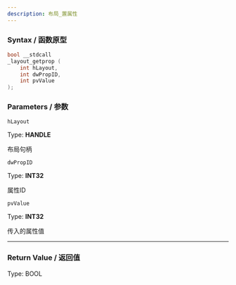 ```yaml
---
description: 布局_置属性
---
```


### Syntax / 函数原型

```C++
bool __stdcall 
_layout_getprop (
    int hLayout,
    int dwPropID,
    int pvValue
);
```


### Parameters / 参数

`hLayout`

Type: **HANDLE**

布局句柄

`dwPropID`

Type: **INT32**

属性ID

`pvValue`

Type: **INT32**

传入的属性值

---

### Return Value / 返回值

Type: BOOL
